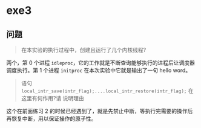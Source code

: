 # exe3

## 问题

> 在本实验的执行过程中，创建且运行了几个内核线程?

两个，第 0 个进程 `idleproc`，它的工作就是不断查询能够执行的进程后让调度器调度执行。第 1 个进程 `initproc` 在本次实验中它就是输出了一句 hello word。

> 语句 `local_intr_save(intr_flag);....local_intr_restore(intr_flag);` 在这里有何作用?请 说明理由

这个在前面练习 2 的时候已经遇到了，就是先禁止中断，等执行完需要的操作后再恢复中断，用以保证操作的原子性。

